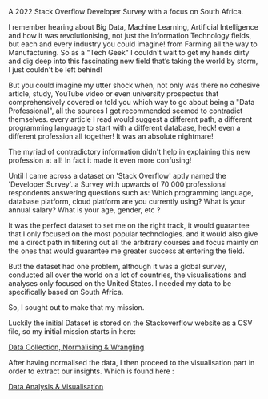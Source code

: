 A 2022 Stack Overflow Developer Survey with a focus on South Africa.

I remember hearing about Big Data, Machine Learning, Artificial Intelligence and how it was revolutionising, not just the Information Technology fields, but each and every industry you could imagine! from Farming all the way to Manufacturing. So as a "Tech Geek" I couldn't wait to get my hands dirty and dig deep into this fascinating new field that’s taking the world by storm, I just couldn't be left behind!

But you could imagine my utter shock when, not only was there no cohesive article, study, YouTube video or even university prospectus that comprehensively covered or told you which way to go about being a "Data Professional", all the sources I got recommended seemed to contradict themselves. every article I read would suggest a different path, a different programming language to start with a different database, heck! even a different profession all together! It was an absolute nightmare!

The myriad of contradictory information didn't help in explaining this new profession at all! In fact it made it even more confusing!

Until I came across a dataset on 'Stack Overflow' aptly named the 'Developer Survey'. a Survey with upwards of 70 000 professional respondents answering questions such as: Which programming language, database platform, cloud platform are you currently using? What is your annual salary? What is your age, gender, etc ?

It was the perfect dataset to set me on the right track, it would guarantee that I only focused on the most popular technologies. and it would also give me a direct path in filtering out all the arbitrary courses and focus mainly on the ones that would guarantee me greater success at entering the field.

But! the dataset had one problem, although it was a global survey, conducted all over the world on a lot of countries, the visualisations and analyses only focused on the United States. I needed my data to be specifically based on South Africa.

So, I sought out to make that my mission.

Luckily the initial Dataset is stored on the Stackoverflow website as a CSV file,
so my initial mission starts in here:

[Data Collection, Normalising & Wrangling](https://github.com/SimphiweMahaye/2022-South-African-Developer-Survey/blob/main/1_Data_Collection%2C_Normalising_%26_Wrangling.ipynb)

After having normalised the data, I then proceed to the visualisation part in order to extract our insights. Which is found here :

[Data Analysis & Visualisation](https://github.com/SimphiweMahaye/2022-South-African-Developer-Survey/blob/main/2_Data_Analysis_%26_Visualisation.ipynb)
